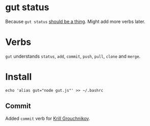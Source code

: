 gut status
==========

Because `gut status` [should be a thing](https://twitter.com/cyclopslabs/status/387993993831022592). Might add more verbs later.

# Verbs
`gut` understands `status`, `add`, `commit`, `push`, `pull`, `clone` and `merge`.

# Install
`echo 'alias gut="node gut.js"' >> ~/.bashrc`

## Commit
Added `commit` verb for [Krill Grouchnikov](https://plus.google.com/108761828584265913206/posts/S8NXUZXygs6).
